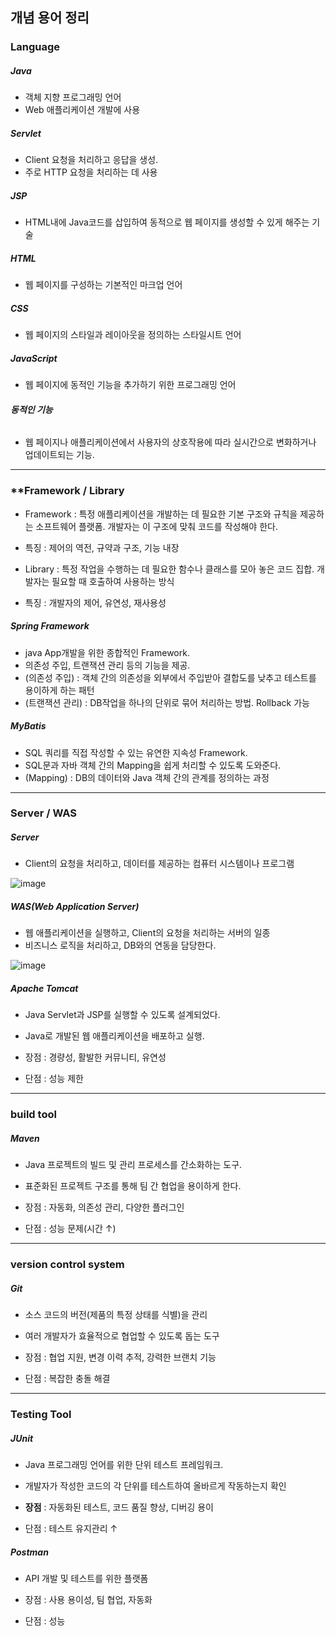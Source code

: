 
## **개념 용어 정리**

### **Language**
##### **Java**
- 객체 지향 프로그래밍 언어
- Web 애플리케이션 개발에 사용 

##### **Servlet**
- Client 요청을 처리하고 응답을 생성.
- 주로 HTTP 요청을 처리하는 데 사용 

##### **JSP**
- HTML내에 Java코드를 삽입하여 동적으로 웹 페이지를 생성할 수 있게 해주는 기술  

##### **HTML**
- 웹 페이지를 구성하는 기본적인 마크업 언어

##### **CSS**
- 웹 페이지의 스타일과 레이아웃을 정의하는 스타일시트 언어 

##### **JavaScript**
- 웹 페이지에 동적인 기능을 추가하기 위한 프로그래밍 언어 
###### **동적인 기능**
- 웹 페이지나 애플리케이션에서 사용자의 상호작용에 따라 실시간으로 변화하거나 업데이트되는 기능. 


---

### **Framework / Library 
- Framework : 특정 애플리케이션을 개발하는 데 필요한 기본 구조와 규칙을 제공하는 소프트웨어 플랫폼. 개발자는 이 구조에 맞춰 코드를 작성해야 한다.
- 특징 : 제어의 역전, 규약과 구조, 기능 내장 


- Library : 특정 작업을 수행하는 데 필요한 함수나 클래스를 모아 놓은 코드 집합. 개발자는 필요할 때 호출하여 사용하는 방식 
- 특징 : 개발자의 제어, 유연성, 재사용성 

##### **Spring Framework**
- java App개발을 위한 종합적인 Framework.
- 의존성 주입, 트랜잭션 관리 등의 기능을 제공.
- (의존성 주입) : 객체 간의 의존성을 외부에서 주입받아 결합도를 낮추고 테스트를 용이하게 하는 패턴 
- (트랜잭션 관리) : DB작업을 하나의 단위로 묶어 처리하는 방법. Rollback 가능 
##### **MyBatis**
- SQL 쿼리를 직접 작성할 수 있는 유연한 지속성 Framework.
- SQL문과 자바 객체 간의 Mapping을 쉽게 처리할 수 있도록 도와준다. 
- (Mapping) : DB의 데이터와 Java 객체 간의 관계를 정의하는 과정 

---
### Server / WAS
##### **Server**
- Client의 요청을 처리하고, 데이터를 제공하는 컴퓨터 시스템이나 프로그램


 ![image](https://github.com/user-attachments/assets/23b25a51-028b-46c9-8721-d72276cf8b93)



##### **WAS(Web Application Server)**
- 웹 애플리케이션을 실행하고, Client의 요청을 처리하는 서버의 일종
- 비즈니스 로직을 처리하고, DB와의 연동을 담당한다.


![image](https://github.com/user-attachments/assets/6ec4a3fd-4fac-431c-8dc1-7bec8aa9aaca)





##### **Apache Tomcat**
- Java Servlet과 JSP를 실행할 수 있도록 설계되었다. 
- Java로 개발된 웹 애플리케이션을 배포하고 실행.

- 장점 : 경량성, 활발한 커뮤니티, 유연성 
- 단점 : 성능 제한

---
### build tool
##### **Maven**
- Java 프로젝트의 빌드 및 관리 프로세스를 간소화하는 도구.
- 표준화된 프로젝트 구조를 통해 팀 간 협업을 용이하게 한다.

- 장점 : 자동화, 의존성 관리, 다양한 플러그인
- 단점 : 성능 문제(시간 ↑)

---

### version control system
##### **Git**
- 소스 코드의 버전(제품의 특정 상태를 식별)을 관리
- 여러 개발자가 효율적으로 협업할 수 있도록 돕는 도구 

- 장점 : 협업 지원, 변경 이력 추적, 강력한 브랜치 기능
- 단점 : 복잡한 충돌 해결 

---
### Testing Tool
##### **JUnit**
- Java 프로그래밍 언어를 위한 단위 테스트 프레임워크.
- 개발자가 작성한 코드의 각 단위를 테스트하여 올바르게 작동하는지 확인

- **장점** : 자동화된 테스트, 코드 품질 향상, 디버깅 용이  
- 단점 : 테스트 유지관리 ↑

##### **Postman**
- API 개발 및 테스트를 위한 플랫폼

- 장점 : 사용 용이성, 팀 협업, 자동화 
- 단점 : 성능
